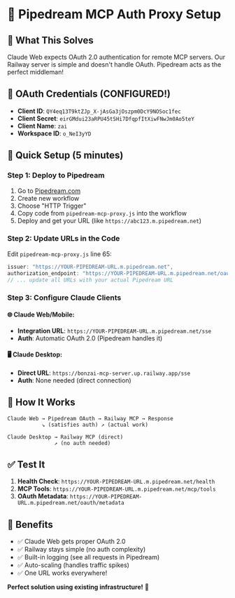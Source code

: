 # 🔄 Pipedream MCP Auth Proxy Setup

## 🎯 What This Solves
Claude Web expects OAuth 2.0 authentication for remote MCP servers. Our Railway server is simple and doesn't handle OAuth. Pipedream acts as the perfect middleman!

## 🔑 OAuth Credentials (CONFIGURED!)
- **Client ID**: `QY4eq13T9ktZJp_X-jAsGa3jOszpm0DcY9NOSoc1fec`
- **Client Secret**: `eirGMdui23aRPU45tSHi7DfqpfItXiwFNwJm0Ao5teY`
- **Client Name**: `zai`
- **Workspace ID**: `o_NeI3yYD`

## 🚀 Quick Setup (5 minutes)

### Step 1: Deploy to Pipedream
1. Go to [Pipedream.com](https://pipedream.com)
2. Create new workflow
3. Choose "HTTP Trigger" 
4. Copy code from `pipedream-mcp-proxy.js` into the workflow
5. Deploy and get your URL (like `https://abc123.m.pipedream.net`)

### Step 2: Update URLs in the Code
Edit `pipedream-mcp-proxy.js` line 65:
```javascript
issuer: "https://YOUR-PIPEDREAM-URL.m.pipedream.net",
authorization_endpoint: "https://YOUR-PIPEDREAM-URL.m.pipedream.net/oauth/authorize",
// ... update all URLs with your actual Pipedream URL
```

### Step 3: Configure Claude Clients

#### 🌐 Claude Web/Mobile:
- **Integration URL**: `https://YOUR-PIPEDREAM-URL.m.pipedream.net/sse`
- **Auth**: Automatic OAuth 2.0 (Pipedream handles it)

#### 🖥️ Claude Desktop:  
- **Direct URL**: `https://bonzai-mcp-server.up.railway.app/sse`
- **Auth**: None needed (direct connection)

## 🔄 How It Works

```
Claude Web → Pipedream OAuth → Railway MCP → Response
           ↘️ (satisfies auth) ↗️ (actual work)

Claude Desktop → Railway MCP (direct)
               ↗️ (no auth needed)
```

## ✅ Test It

1. **Health Check**: `https://YOUR-PIPEDREAM-URL.m.pipedream.net/health`
2. **MCP Tools**: `https://YOUR-PIPEDREAM-URL.m.pipedream.net/mcp/tools`
3. **OAuth Metadata**: `https://YOUR-PIPEDREAM-URL.m.pipedream.net/oauth/metadata`

## 🎉 Benefits

- ✅ Claude Web gets proper OAuth 2.0
- ✅ Railway stays simple (no auth complexity)  
- ✅ Built-in logging (see all requests in Pipedream)
- ✅ Auto-scaling (handles traffic spikes)
- ✅ One URL works everywhere!

**Perfect solution using existing infrastructure!** 🚀